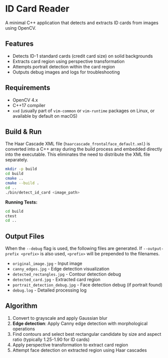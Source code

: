 # ID Card Reader

A minimal C++ application that detects and extracts ID cards from images using OpenCV.

## Features

- Detects ID-1 standard cards (credit card size) on solid backgrounds
- Extracts card region using perspective transformation
- Attempts portrait detection within the card region
- Outputs debug images and logs for troubleshooting

## Requirements

- OpenCV 4.x
- C++17 compiler
- `xxd` (usually part of `vim-common` or `vim-runtime` packages on Linux, or available by default on macOS)

## Build & Run

The Haar Cascade XML file (`haarcascade_frontalface_default.xml`) is converted into a C++ array during the build process and embedded directly into the executable. This eliminates the need to distribute the XML file separately.

```bash
mkdir -p build
cd build
cmake ..
cmake --build .
cd ..
./bin/detect_id_card <image_path>
```

**Running Tests:**
```bash
cd build
ctest
cd ..
```

## Output Files

When the `--debug` flag is used, the following files are generated. If `--output-prefix <prefix>` is also used, `<prefix>` will be prepended to the filenames.

- `original_image.jpg` - Input image
- `canny_edges.jpg` - Edge detection visualization
- `detected_rectangles.jpg` - Contour detection debug
- `detected_card.jpg` - Extracted card region
- `portrait_detection_debug.jpg` - Face detection debug (if portrait found)
- `debug.log` - Detailed processing log

## Algorithm

1. Convert to grayscale and apply Gaussian blur
2. **Edge detection**: Apply Canny edge detection with morphological operations
3. Find contours and select best rectangular candidate by size and aspect ratio (typically 1.25-1.90 for ID cards)
4. Apply perspective transformation to extract card region
5. Attempt face detection on extracted region using Haar cascades
